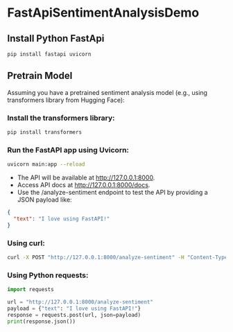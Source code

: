 # FastApiSentimentAnalysisDemo


## Install Python FastApi
```bash
pip install fastapi uvicorn
```

## Pretrain Model
Assuming you have a pretrained sentiment analysis model (e.g., using transformers library from Hugging Face):
### Install the transformers library:
```bash
pip install transformers
```

### Run the FastAPI app using Uvicorn:
```bash
uvicorn main:app --reload
```

- The API will be available at http://127.0.0.1:8000.
- Access API docs at http://127.0.0.1:8000/docs.
- Use the /analyze-sentiment endpoint to test the API by providing a JSON payload like:


```json
{
  "text": "I love using FastAPI!"
}
```

### Using curl:
```bash
curl -X POST "http://127.0.0.1:8000/analyze-sentiment" -H "Content-Type: application/json" -d '{"text": "I love using FastAPI!"}'
```

### Using Python requests:
```py
import requests

url = "http://127.0.0.1:8000/analyze-sentiment"
payload = {"text": "I love using FastAPI!"}
response = requests.post(url, json=payload)
print(response.json())

```